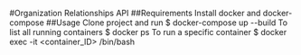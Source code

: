 #Organization Relationships API
##Requirements
Install docker and docker-compose
##Usage
Clone project and run
$ docker-compose up --build
To list all running containers
$ docker ps
To run a specific container
$ docker exec -it <container_ID> /bin/bash
